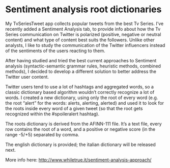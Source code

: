 # Sentiment analysis root dictionaries

My TvSeriesTweet app collects popular tweets from the best Tv Series. I’ve recently added a Sentiment Analysis tab, to provide info about how the Tv Series communication on Twitter is polarized (positive, negative or neutral content) and what type of content best suits the followers. Unlike other analysts, I like to study the communication of the Twitter influencers instead of the sentiments of the users reacting to them.

After having studied and tried the best current approaches to Sentiment analysis (syntactic-semantic grammar rules, heuristic methods, combined methods), I decided to develop a different solution to better address the Twitter user content.

Twitter users tend to use a lot of hashtags and aggregated words, so a classic dictionary based algorithm wouldn’t correctly recognize a lot of words. I created a new dictionary, using only the root of every word (e.g. the root “alert” for the words: alerts, alerting, alerted) and used it to look for the roots inside every word of a given tweet (so that the root gets recognized within the #spoileralert hashtag).

The roots dictionary is derived from the AFINN-111 file. It’s a text file, every row contains the root of a word, and a positive or negative score (in the range -5/+5) separated by comma.

The english dictionary is provided; the italian dictionary will be released next.

More info here: http://www.whiletrue.it/sentiment-analysis-approach/
